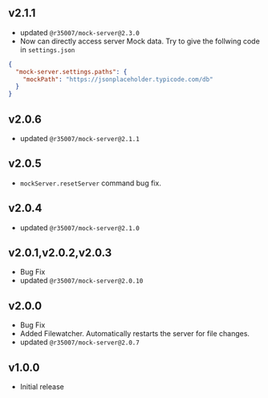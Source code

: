 ## v2.1.1

- updated `@r35007/mock-server@2.3.0`
- Now can directly access server Mock data.
  Try to give the follwing code in `settings.json`

```json
{
  "mock-server.settings.paths": {
    "mockPath": "https://jsonplaceholder.typicode.com/db"
  }
}
```

## v2.0.6

- updated `@r35007/mock-server@2.1.1`

## v2.0.5

- `mockServer.resetServer` command bug fix.

## v2.0.4

- updated `@r35007/mock-server@2.1.0`

## v2.0.1,v2.0.2,v2.0.3

- Bug Fix
- updated `@r35007/mock-server@2.0.10`

## v2.0.0

- Bug Fix
- Added Filewatcher. Automatically restarts the server for file changes.
- updated `@r35007/mock-server@2.0.7`

## v1.0.0

- Initial release
